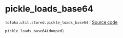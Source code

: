 # pickle_loads_base64
`toloka.util.stored.pickle_loads_base64` | [Source code](https://github.com/Toloka/toloka-kit/blob/v1.2.1/src/util/stored.py#L46)

```python
pickle_loads_base64(dumped)
```


